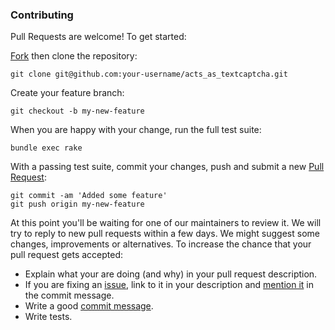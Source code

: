 ### Contributing

Pull Requests are welcome! To get started:

[Fork](https://guides.github.com/activities/forking) then clone the repository:

    git clone git@github.com:your-username/acts_as_textcaptcha.git

Create your feature branch:

    git checkout -b my-new-feature

When you are happy with your change, run the full test suite:

    bundle exec rake

With a passing test suite, commit your changes, push and submit a new [Pull
Request](https://github.com/matthutchinson/acts_as_textcaptcha/compare):

    git commit -am 'Added some feature'
    git push origin my-new-feature

At this point you'll be waiting for one of our maintainers to review it. We will
try to reply to new pull requests within a few days. We might suggest some
changes, improvements or alternatives. To increase the chance that your pull
request gets accepted:

* Explain what your are doing (and why) in your pull request description.
* If you are fixing an
  [issue](https://github.com/matthutchinson/acts_as_textcaptcha/issues), link to
  it in your description and [mention
  it](https://help.github.com/articles/closing-issues-via-commit-messages) in
  the commit message.
* Write a good [commit
  message](http://tbaggery.com/2008/04/19/a-note-about-git-commit-messages.html).
* Write tests.
